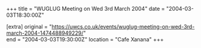 +++
title = "WUGLUG Meeting on Wed 3rd March 2004"
date = "2004-03-03T18:30:00Z"

[extra]
original = "https://uwcs.co.uk/events/wuglug-meeting-on-wed-3rd-march-2004-1474488949229/"    
end = "2004-03-03T19:30:00Z"
location = "Cafe Xanana"
+++



